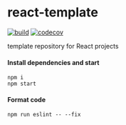 # react-template

[![build](https://github.com/wilmol/react-template/workflows/build/badge.svg?event=push)](https://github.com/wilmol/react-template/actions?query=workflow%3Abuild)
[![codecov](https://codecov.io/gh/wilmol/react-template/branch/master/graph/badge.svg)](https://codecov.io/gh/wilmol/react-template)

template repository for React projects

#### Install dependencies and start
```
npm i
npm start
```

#### Format code
```
npm run eslint -- --fix
```
